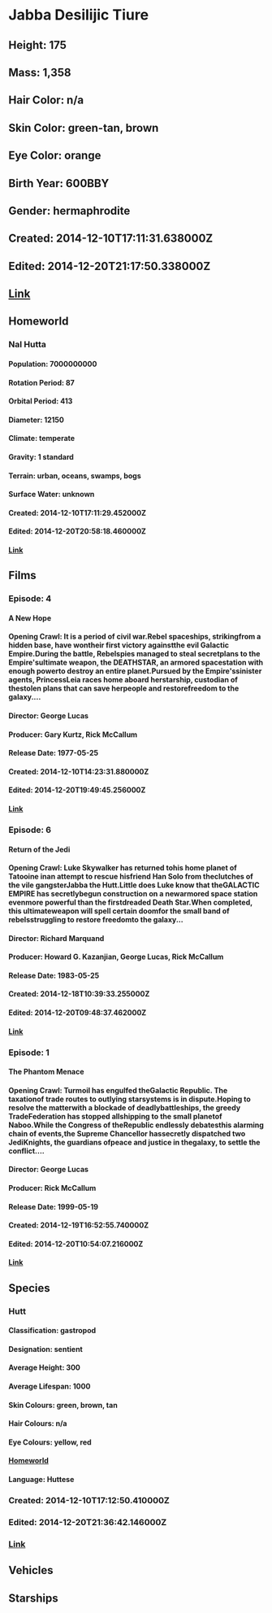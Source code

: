 # Jabba Desilijic Tiure
## Height: 175
## Mass: 1,358
## Hair Color: n/a
## Skin Color: green-tan, brown
## Eye Color: orange
## Birth Year: 600BBY
## Gender: hermaphrodite
## Created: 2014-12-10T17:11:31.638000Z
## Edited: 2014-12-20T21:17:50.338000Z
## [Link](https://swapi.dev/api/people/16/)
## Homeworld
### Nal Hutta
#### Population: 7000000000
#### Rotation Period: 87
#### Orbital Period: 413
#### Diameter: 12150
#### Climate: temperate
#### Gravity: 1 standard
#### Terrain: urban, oceans, swamps, bogs
#### Surface Water: unknown
#### Created: 2014-12-10T17:11:29.452000Z
#### Edited: 2014-12-20T20:58:18.460000Z
#### [Link](https://swapi.dev/api/planets/24/)
## Films
### Episode: 4
#### A New Hope
#### Opening Crawl: It is a period of civil war.Rebel spaceships, strikingfrom a hidden base, have wontheir first victory againstthe evil Galactic Empire.During the battle, Rebelspies managed to steal secretplans to the Empire'sultimate weapon, the DEATHSTAR, an armored spacestation with enough powerto destroy an entire planet.Pursued by the Empire'ssinister agents, PrincessLeia races home aboard herstarship, custodian of thestolen plans that can save herpeople and restorefreedom to the galaxy....
#### Director: George Lucas
#### Producer: Gary Kurtz, Rick McCallum
#### Release Date: 1977-05-25
#### Created: 2014-12-10T14:23:31.880000Z
#### Edited: 2014-12-20T19:49:45.256000Z
#### [Link](https://swapi.dev/api/films/1/)
### Episode: 6
#### Return of the Jedi
#### Opening Crawl: Luke Skywalker has returned tohis home planet of Tatooine inan attempt to rescue hisfriend Han Solo from theclutches of the vile gangsterJabba the Hutt.Little does Luke know that theGALACTIC EMPIRE has secretlybegun construction on a newarmored space station evenmore powerful than the firstdreaded Death Star.When completed, this ultimateweapon will spell certain doomfor the small band of rebelsstruggling to restore freedomto the galaxy...
#### Director: Richard Marquand
#### Producer: Howard G. Kazanjian, George Lucas, Rick McCallum
#### Release Date: 1983-05-25
#### Created: 2014-12-18T10:39:33.255000Z
#### Edited: 2014-12-20T09:48:37.462000Z
#### [Link](https://swapi.dev/api/films/3/)
### Episode: 1
#### The Phantom Menace
#### Opening Crawl: Turmoil has engulfed theGalactic Republic. The taxationof trade routes to outlying starsystems is in dispute.Hoping to resolve the matterwith a blockade of deadlybattleships, the greedy TradeFederation has stopped allshipping to the small planetof Naboo.While the Congress of theRepublic endlessly debatesthis alarming chain of events,the Supreme Chancellor hassecretly dispatched two JediKnights, the guardians ofpeace and justice in thegalaxy, to settle the conflict....
#### Director: George Lucas
#### Producer: Rick McCallum
#### Release Date: 1999-05-19
#### Created: 2014-12-19T16:52:55.740000Z
#### Edited: 2014-12-20T10:54:07.216000Z
#### [Link](https://swapi.dev/api/films/4/)
## Species
### Hutt
#### Classification: gastropod
#### Designation: sentient
#### Average Height: 300
#### Average Lifespan: 1000
#### Skin Colours: green, brown, tan
#### Hair Colours: n/a
#### Eye Colours: yellow, red
#### [Homeworld](https://swapi.dev/api/planets/24/)
#### Language: Huttese
### Created: 2014-12-10T17:12:50.410000Z
### Edited: 2014-12-20T21:36:42.146000Z
### [Link](https://swapi.dev/api/species/5/)
## Vehicles
## Starships